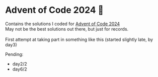 # Advent of Code 2024 🎄
Contains the solutions I coded for [Advent of Code 2024](https://adventofcode.com/2024)<br>
May not be the best solutions out there, but just for records.<br><br>
First attempt at taking part in something like this (started slightly late, by day3)

Pending:<br>
- day2/2<br>
- day6/2
